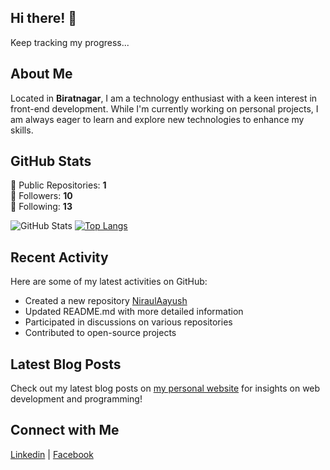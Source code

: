 
## Hi there! 👋

Keep tracking my progress...

## About Me

Located in **Biratnagar**, I am a technology enthusiast with a keen interest in front-end development. While I'm currently working on personal projects, I am always eager to learn and explore new technologies to enhance my skills.

## GitHub Stats
🔹 Public Repositories: **1**  
🔹 Followers: **10**  
🔹 Following: **13**  

![GitHub Stats](https://github-readme-stats.vercel.app/api?username=NiraulAayush&show_icons=true&theme=radical)
[![Top Langs](https://github-readme-stats.vercel.app/api/top-langs/?username=NiraulAayush&layout=compact&theme=dark)](https://github.com/anuraghazra/github-readme-stats)

## Recent Activity

Here are some of my latest activities on GitHub:  
- Created a new repository [NiraulAayush](https://github.com/NiraulAayush/NiraulAayush)  
- Updated README.md with more detailed information  
- Participated in discussions on various repositories  
- Contributed to open-source projects

## Latest Blog Posts

Check out my latest blog posts on [my personal website](https://aayushniraula.com.np) for insights on web development and programming!

## Connect with Me

<a href="https://www.linkedin.com/in/aayush-niraula-ab1ba4270/" target="_blank" rel="noopener noreferrer"><Icon /> Linkedin</a> | <a href="https://www.facebook.com/profile.php?id=100083015090122" target="_blank" rel="noopener noreferrer"><Icon /> Facebook</a>
